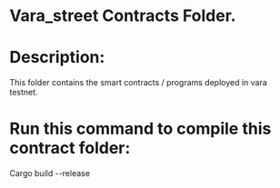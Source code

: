 # Vara_street Contracts Folder.


# Description:
This folder contains the smart contracts / programs deployed in vara testnet.

# Run this command to compile this contract folder:
Cargo build --release
